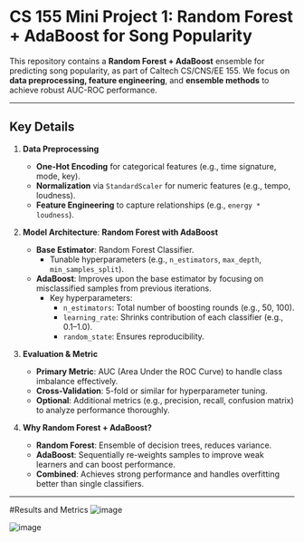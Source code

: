# CS 155 Mini Project 1: Random Forest + AdaBoost for Song Popularity

This repository contains a **Random Forest + AdaBoost** ensemble for predicting song popularity, as part of Caltech CS/CNS/EE 155. We focus on **data preprocessing, feature engineering**, and **ensemble methods** to achieve robust AUC-ROC performance.

---

## Key Details

1. **Data Preprocessing**  
   - **One-Hot Encoding** for categorical features (e.g., time signature, mode, key).  
   - **Normalization** via `StandardScaler` for numeric features (e.g., tempo, loudness).  
   - **Feature Engineering** to capture relationships (e.g., `energy * loudness`).

2. **Model Architecture**: **Random Forest with AdaBoost**  
   - **Base Estimator**: Random Forest Classifier.  
     - Tunable hyperparameters (e.g., `n_estimators`, `max_depth`, `min_samples_split`).  
   - **AdaBoost**: Improves upon the base estimator by focusing on misclassified samples from previous iterations.  
     - Key hyperparameters:
       - `n_estimators`: Total number of boosting rounds (e.g., 50, 100).  
       - `learning_rate`: Shrinks contribution of each classifier (e.g., 0.1–1.0).  
       - `random_state`: Ensures reproducibility.

3. **Evaluation & Metric**  
   - **Primary Metric**: AUC (Area Under the ROC Curve) to handle class imbalance effectively.  
   - **Cross-Validation**: 5-fold or similar for hyperparameter tuning.  
   - **Optional**: Additional metrics (e.g., precision, recall, confusion matrix) to analyze performance thoroughly.

4. **Why Random Forest + AdaBoost?**  
   - **Random Forest**: Ensemble of decision trees, reduces variance.  
   - **AdaBoost**: Sequentially re-weights samples to improve weak learners and can boost performance.  
   - **Combined**: Achieves strong performance and handles overfitting better than single classifiers.

---
#Results and Metrics 
![image](https://github.com/user-attachments/assets/1251be38-891d-464e-b63e-27cee8eeeddd)

![image](https://github.com/user-attachments/assets/8ab30acd-26bb-4041-a4dd-45697b6f1064)



